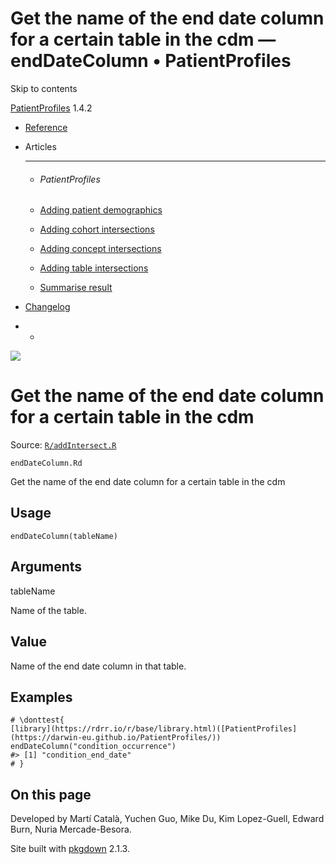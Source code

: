 # Get the name of the end date column for a certain table in the cdm — endDateColumn • PatientProfiles

Skip to contents

[PatientProfiles](../index.html) 1.4.2

  * [Reference](../reference/index.html)
  * Articles
    * * * *

    * ###### PatientProfiles

    * [Adding patient demographics](../articles/demographics.html)
    * [Adding cohort intersections](../articles/cohort-intersect.html)
    * [Adding concept intersections](../articles/concept-intersect.html)
    * [Adding table intersections](../articles/table-intersect.html)
    * [Summarise result](../articles/summarise.html)
  * [Changelog](../news/index.html)


  *   * [](https://github.com/darwin-eu/PatientProfiles/)



![](../logo.png)

# Get the name of the end date column for a certain table in the cdm

Source: [`R/addIntersect.R`](https://github.com/darwin-eu/PatientProfiles/blob/v1.4.2/R/addIntersect.R)

`endDateColumn.Rd`

Get the name of the end date column for a certain table in the cdm

## Usage
    
    
    endDateColumn(tableName)

## Arguments

tableName
    

Name of the table.

## Value

Name of the end date column in that table.

## Examples
    
    
    # \donttest{
    [library](https://rdrr.io/r/base/library.html)([PatientProfiles](https://darwin-eu.github.io/PatientProfiles/))
    endDateColumn("condition_occurrence")
    #> [1] "condition_end_date"
    # }
    
    

## On this page

Developed by Martí Català, Yuchen Guo, Mike Du, Kim Lopez-Guell, Edward Burn, Nuria Mercade-Besora.

Site built with [pkgdown](https://pkgdown.r-lib.org/) 2.1.3.
